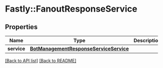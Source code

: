# Fastly::FanoutResponseService

## Properties

| Name | Type | Description | Notes |
| ---- | ---- | ----------- | ----- |
| **service** | [**BotManagementResponseServiceService**](BotManagementResponseServiceService.md) |  | [optional] |

[[Back to API list]](../../README.md#endpoints) [[Back to README]](../../README.md)

